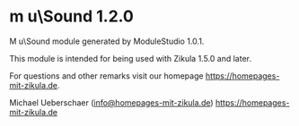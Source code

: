 # m u\Sound 1.2.0

M u\Sound module generated by ModuleStudio 1.0.1.

This module is intended for being used with Zikula 1.5.0 and later.

For questions and other remarks visit our homepage https://homepages-mit-zikula.de.

Michael Ueberschaer (info@homepages-mit-zikula.de)
https://homepages-mit-zikula.de
